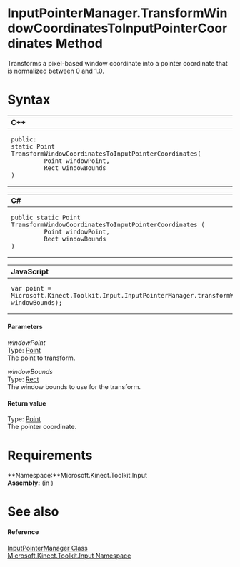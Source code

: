 InputPointerManager.TransformWindowCoordinatesToInputPointerCoordinates Method  
==============================================================================  

Transforms a pixel-based window coordinate into a pointer coordinate that is normalized between 0 and 1.0. <span id="syntaxSection"></span>

Syntax  
======  

<table>
<colgroup>
<col width="100%" />
</colgroup>
<thead>
<tr class="header">
<th align="left">C++</th>
</tr>
</thead>
<tbody>
<tr class="odd">
<td align="left"><pre><code>public:  
static Point TransformWindowCoordinatesToInputPointerCoordinates(  
         Point windowPoint,  
         Rect windowBounds  
)</code></pre></td>
</tr>
</tbody>
</table>

<table>
<colgroup>
<col width="100%" />
</colgroup>
<thead>
<tr class="header">
<th align="left">C#</th>
</tr>
</thead>
<tbody>
<tr class="odd">
<td align="left"><pre><code>public static Point TransformWindowCoordinatesToInputPointerCoordinates (  
         Point windowPoint,  
         Rect windowBounds  
)</code></pre></td>
</tr>
</tbody>
</table>

<table>
<colgroup>
<col width="100%" />
</colgroup>
<thead>
<tr class="header">
<th align="left">JavaScript</th>
</tr>
</thead>
<tbody>
<tr class="odd">
<td align="left"><pre><code>var point = Microsoft.Kinect.Toolkit.Input.InputPointerManager.transformWindowCoordinatesToInputPointerCoordinates(windowPoint, windowBounds);</code></pre></td>
</tr>
</tbody>
</table>

<span id="ID4EG"></span>
#### Parameters  

*windowPoint*    
Type: [Point](http://msdn.microsoft.com/en-us/library/windows.foundation.point.aspx)  
The point to transform.  

*windowBounds*    
Type: [Rect](http://msdn.microsoft.com/en-us/library/windows.foundation.rect.aspx)  
The window bounds to use for the transform.  

<span id="ID4EQ"></span>
#### Return value  

Type: [Point](http://msdn.microsoft.com/en-us/library/windows.foundation.point.aspx)  
The pointer coordinate.  

<span id="requirements"></span>

Requirements  
============  

**Namespace:**Microsoft.Kinect.Toolkit.Input  
**Assembly:** (in )  

<span id="ID4EHB"></span>

See also  
========  

<span id="ID4EJB"></span>
#### Reference  

[InputPointerManager Class](../../InputPointerManager_Class.md)  
 [Microsoft.Kinect.Toolkit.Input Namespace](../../../Kinect.Toolkit.Input.md)  



<!--Please do not edit the data in the comment block below.-->
<!--
TOCTitle : TransformWindowCoordinatesToInputPointerCoordinates Method
RLTitle : InputPointerManager.TransformWindowCoordinatesToInputPointerCoordinates Method
KeywordK : TransformWindowCoordinatesToInputPointerCoordinates method
KeywordK : InputPointerManager.TransformWindowCoordinatesToInputPointerCoordinates method
KeywordF : Microsoft.Kinect.Toolkit.Input.InputPointerManager.TransformWindowCoordinatesToInputPointerCoordinates
KeywordF : InputPointerManager.TransformWindowCoordinatesToInputPointerCoordinates
KeywordF : TransformWindowCoordinatesToInputPointerCoordinates
KeywordF : Microsoft.Kinect.Toolkit.Input.InputPointerManager.TransformWindowCoordinatesToInputPointerCoordinates(Windows.Foundation.Point,Windows.Foundation.Rect)
KeywordA : M:Microsoft.Kinect.Toolkit.Input.InputPointerManager.TransformWindowCoordinatesToInputPointerCoordinates(Windows.Foundation.Point,Windows.Foundation.Rect)
AssetID : M:Microsoft.Kinect.Toolkit.Input.InputPointerManager.TransformWindowCoordinatesToInputPointerCoordinates(Windows.Foundation.Point,Windows.Foundation.Rect)
Locale : en-us
CommunityContent : 1
APIType : Managed
APILocation : 
APIName : Microsoft.Kinect.Toolkit.Input.InputPointerManager.TransformWindowCoordinatesToInputPointerCoordinates
TargetOS : Windows
TopicType : kbSyntax
DevLang : VB
DevLang : CSharp
DevLang : JavaScript
DevLang : C++
DocSet : K4Wv2
ProjType : K4Wv2Proj
Technology : Kinect for Windows
Product : Kinect for Windows SDK v2
productversion : 20
-->
